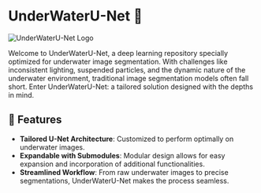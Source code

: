 
# UnderWaterU-Net 🌊

![UnderWaterU-Net Logo](path_to_my_logo.png) 
<!-- Replace with a logo in the path here. -->

Welcome to UnderWaterU-Net, a deep learning repository specially optimized for underwater image segmentation. With challenges like inconsistent lighting, suspended particles, and the dynamic nature of the underwater environment, traditional image segmentation models often fall short. Enter UnderWaterU-Net: a tailored solution designed with the depths in mind.

## 🌟 Features

- **Tailored U-Net Architecture**: Customized to perform optimally on underwater images.
- **Expandable with Submodules**: Modular design allows for easy expansion and incorporation of additional functionalities.
- **Streamlined Workflow**: From raw underwater images to precise segmentations, UnderWaterU-Net makes the process seamless.


